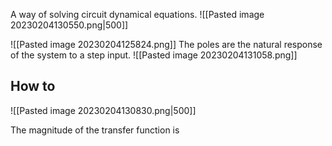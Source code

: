 A way of solving circuit dynamical equations. 
![[Pasted image 20230204130550.png|500]]

![[Pasted image 20230204125824.png]]
The poles are the natural response of the system to a step input.
![[Pasted image 20230204131058.png]]
## How to
![[Pasted image 20230204130830.png|500]]

The magnitude of the transfer function is 